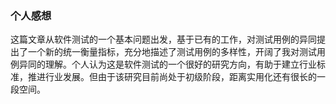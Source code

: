 ### 个人感想

这篇文章从软件测试的一个基本问题出发，基于已有的工作，对测试用例的异同提出了一个新的统一衡量指标，充分地描述了测试用例的多样性，开阔了我对测试用例异同的理解。个人认为这是软件测试的一个很好的研究方向，有助于建立行业标准，推进行业发展。但由于该研究目前尚处于初级阶段，距离实用化还有很长的一段空间。

